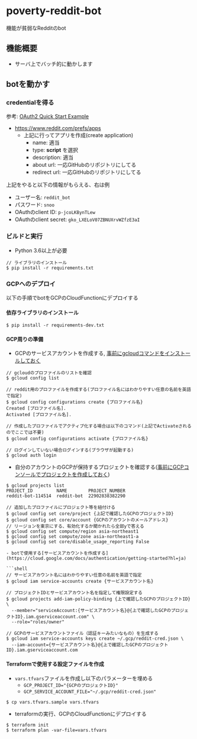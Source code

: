 # poverty-reddit-bot

機能が貧弱なRedditのbot

## 機能概要

- サーバ上でバッチ的に動かします

## botを動かす

### credentialを得る

参考: [OAuth2 Quick Start Example](https://github.com/reddit-archive/reddit/wiki/OAuth2-Quick-Start-Example)

- https://www.reddit.com/prefs/apps
  - 上記に行ってアプリを作成(create application)
    - name: 適当
    - type: **script** を選択
    - description: 適当
    - about url: 一応GitHubのリポジトリにしてる
    - redirect url: 一応GitHubのリポジトリにしてる

上記をやると以下の情報がもらえる、右は例

- ユーザー名: `reddit_bot`
- パスワード: `snoo`
- OAuthのclient ID: `p-jcoLKBynTLew`
- OAuthのclient secret: `gko_LXELoV07ZBNUXrvWZfzE3aI`



### ビルドと実行

- Python 3.6以上が必要

```
// ライブラリのインストール
$ pip install -r requirements.txt
```

### GCPへのデプロイ

以下の手順でbotをGCPのCloudFunctionにデプロイする

#### 依存ライブラリのインストール

```shell
$ pip install -r requirements-dev.txt
```

#### GCP周りの準備

- GCPのサービスアカウントを作成する, [事前にgcloudコマンドをインストールしておく](https://cloud.google.com/sdk/docs/install?hl=ja)
```shell
// gcloudのプロファイルのリストを確認
$ gcloud config list

// reddit用のプロファイルを作成する(プロファイル名にはわかりやすい任意の名前を英語で指定)
$ gcloud config configurations create {プロファイル名}
Created [プロファイル名].
Activated [プロファイル名].

// 作成したプロファイルでアクティブ化する場合は以下のコマンド(上記でActivateされるのでここでは不要)
$ gcloud config configurations activate {プロファイル名}

// ログインしていない場合ログインする(ブラウザが起動する)
$ gcloud auth login
```

- 自分のアカウントのGCPが保持するプロジェクトを確認する([事前にGCPコンソールでプロジェクトを作成しておく](https://cloud.google.com/resource-manager/docs/creating-managing-projects?hl=ja))

```shell
$ gcloud projects list
PROJECT_ID         NAME        PROJECT_NUMBER
reddit-bot-114514  reddit-bot  22902838382290

// 追加したプロファイルにプロジェクト等を紐付ける
$ gcloud config set core/project {上記で確認したGCPのプロジェクトID}
$ gcloud config set core/account {GCPのアカウントのメールアドレス}
// リージョンを東京にする、有効化するか聞かれたら全部yで答える
$ gcloud config set compute/region asia-northeast1
$ gcloud config set compute/zone asia-northeast1-a
$ gcloud config set core/disable_usage_reporting False

- botで使用する[サービスアカウントを作成する](https://cloud.google.com/docs/authentication/getting-started?hl=ja)

```shell
// サービスアカウント名にはわかりやすい任意の名前を英語で指定
$ gcloud iam service-accounts create {サービスアカウント名}

// プロジェクトIDとサービスアカウント名を指定して権限設定する
$ gcloud projects add-iam-policy-binding {上で確認したGCPのプロジェクトID} \
  --member="serviceAccount:{サービスアカウント名}@{上で確認したGCPのプロジェクトID}.iam.gserviceaccount.com" \
  --role="roles/owner"

// GCPのサービスアカウントファイル（認証キーみたいなもの）を生成する
$ gcloud iam service-accounts keys create ~/.gcp/reddit-cred.json \
  --iam-account={サービスアカウント名}@{上で確認したGCPのプロジェクトID}.iam.gserviceaccount.com
```

#### Terraformで使用する設定ファイルを作成

- `vars.tfvars`ファイルを作成し以下のパラメーターを埋める
  - `GCP_PROJECT_ID="{GCPのプロジェクトID}"`
  - `GCP_SERVICE_ACCOUNT_FILE="~/.gcp/reddit-cred.json"`

```shell
$ cp vars.tfvars.sample vars.tfvars
```

- terraformの実行、GCPのCloudFunctionにデプロイする
```shell
$ terraform init
$ terraform plan -var-file=vars.tfvars
```